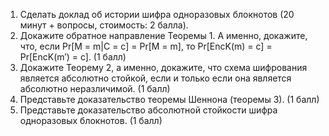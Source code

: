 1. Сделать доклад об истории шифра одноразовых блокнотов (20 минут + вопросы, стоимость: 2 балла).
2. Докажите обратное направление Теоремы 1. А именно, докажите, что, если Pr[M = m|C = c] = Pr[M = m], то Pr[EncK(m) = c] = Pr[EncK(m′) = c]. (1 балл)
3. Докажите Теорему 2, а именно, докажите, что схема шифрования является абсолютно стойкой, если и только если она является абсолютно неразличимой. (1 балл)
4. Представьте доказательство теоремы Шеннона (теоремы 3). (1 балл)
5. Представьте доказательство абсолютной стойкости шифра одноразовых блокнотов. (1 балл)